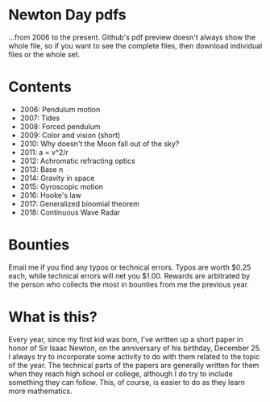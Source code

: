 # Newton Day pdfs

...from 2006 to the present.  Github's pdf preview doesn't always show
the whole file, so if you want to see the complete files, then
download individual files or the whole set.

# Contents

* 2006: Pendulum motion
* 2007: Tides
* 2008: Forced pendulum
* 2009: Color and vision (short)
* 2010: Why doesn't the Moon fall out of the sky?
* 2011: a = v^2/r
* 2012: Achromatic refracting optics
* 2013: Base n
* 2014: Gravity in space
* 2015: Gyroscopic motion
* 2016: Hooke's law
* 2017: Generalized binomial theorem
* 2018: Continuous Wave Radar

# Bounties

Email me if you find any typos or technical errors.  Typos are worth
$0.25 each, while technical errors will net you $1.00.  Rewards are
arbitrated by the person who collects the most in bounties from me the
previous year.

# What is this?

Every year, since my first kid was born, I've written up a short paper
in honor of Sir Isaac Newton, on the anniversary of his birthday, 
December 25.  I always try to incorporate some activity to do with them
related to the topic of the year.  The technical parts of the papers 
are generally written for them when they reach high school or college,
although I do try to include something they can follow.  This, of course,
is easier to do as they learn more mathematics.
